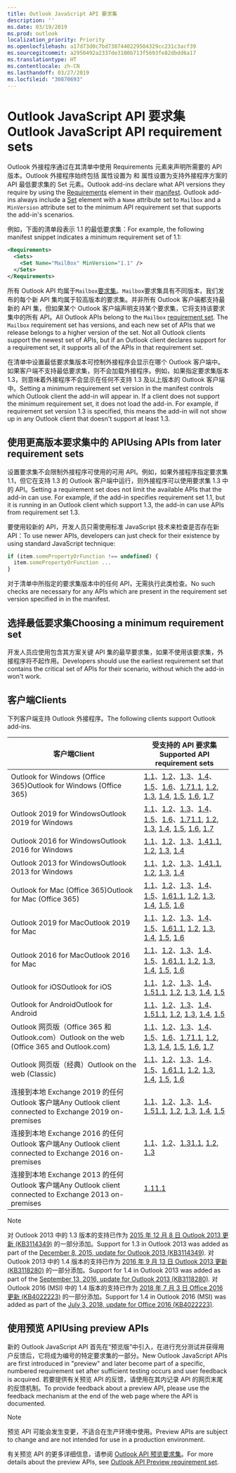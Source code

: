 ```yaml
---
title: Outlook JavaScript API 要求集
description: ''
ms.date: 03/19/2019
ms.prod: outlook
localization_priority: Priority
ms.openlocfilehash: a17d73d0c7bd7307440229504329cc231c3acf39
ms.sourcegitcommit: a2950492a2337de3180b713f5693fe82dbdd6a17
ms.translationtype: HT
ms.contentlocale: zh-CN
ms.lasthandoff: 03/27/2019
ms.locfileid: "30870693"
---
```

# <a name="outlook-javascript-api-requirement-sets"></a><span data-ttu-id="6f602-102">Outlook JavaScript API 要求集</span><span class="sxs-lookup"><span data-stu-id="6f602-102">Outlook JavaScript API requirement sets</span></span>

<span data-ttu-id="6f602-p101">Outlook 外接程序通过在其清单中使用 Requirements 元素来声明所需要的 API 版本。Outlook 外接程序始终包括  属性设置为  和  属性设置为支持外接程序方案的 API 最低要求集的 Set 元素。</span><span class="sxs-lookup"><span data-stu-id="6f602-p101">Outlook add-ins declare what API versions they require by using the [Requirements](/office/dev/add-ins/reference/manifest/requirements) element in their [manifest](/office/dev/add-ins/develop/add-in-manifests). Outlook add-ins always include a [Set](/office/dev/add-ins/reference/manifest/set) element with a `Name` attribute set to `Mailbox` and a `MinVersion` attribute set to the minimum API requirement set that supports the add-in's scenarios.</span></span>

<span data-ttu-id="6f602-105">例如，下面的清单段表示 1.1 的最低要求集：</span><span class="sxs-lookup"><span data-stu-id="6f602-105">For example, the following manifest snippet indicates a minimum requirement set of 1.1:</span></span>

```xml
<Requirements>
  <Sets>
    <Set Name="MailBox" MinVersion="1.1" />
  </Sets>
</Requirements>
```

<span data-ttu-id="6f602-p102">所有 Outlook API 均属于`Mailbox`[要求集](/office/dev/add-ins/develop/specify-office-hosts-and-api-requirements)。`Mailbox`要求集具有不同版本，我们发布的每个新 API 集均属于较高版本的要求集。并非所有 Outlook 客户端都支持最新的 API 集，但如果某个 Outlook 客户端声明支持某个要求集，它将支持该要求集中的所有 API。</span><span class="sxs-lookup"><span data-stu-id="6f602-p102">All Outlook APIs belong to the `Mailbox` [requirement set](/office/dev/add-ins/develop/specify-office-hosts-and-api-requirements). The `Mailbox` requirement set has versions, and each new set of APIs that we release belongs to a higher version of the set. Not all Outlook clients support the newest set of APIs, but if an Outlook client declares support for a requirement set, it supports all of the APIs in that requirement set.</span></span>

<span data-ttu-id="6f602-p103">在清单中设置最低要求集版本可控制外接程序会显示在哪个 Outlook 客户端中。如果客户端不支持最低要求集，则不会加载外接程序。例如，如果指定要求集版本 1.3，则意味着外接程序不会显示在任何不支持 1.3 及以上版本的 Outlook 客户端中。</span><span class="sxs-lookup"><span data-stu-id="6f602-p103">Setting a minimum requirement set version in the manifest controls which Outlook client the add-in will appear in. If a client does not support the minimum requirement set, it does not load the add-in. For example, if requirement set version 1.3 is specified, this means the add-in will not show up in any Outlook client that doesn't support at least 1.3.</span></span>

## <a name="using-apis-from-later-requirement-sets"></a><span data-ttu-id="6f602-112">使用更高版本要求集中的 API</span><span class="sxs-lookup"><span data-stu-id="6f602-112">Using APIs from later requirement sets</span></span>

<span data-ttu-id="6f602-p104">设置要求集不会限制外接程序可使用的可用 API。例如，如果外接程序指定要求集 1.1，但它在支持 1.3 的 Outlook 客户端中运行，则外接程序可以使用要求集 1.3 中的 API。</span><span class="sxs-lookup"><span data-stu-id="6f602-p104">Setting a requirement set does not limit the available APIs that the add-in can use. For example, if the add-in specifies requirement set 1.1, but it is running in an Outlook client which support 1.3, the add-in can use APIs from requirement set 1.3.</span></span>

<span data-ttu-id="6f602-115">要使用较新的 API，开发人员只需使用标准 JavaScript 技术来检查是否存在新 API：</span><span class="sxs-lookup"><span data-stu-id="6f602-115">To use newer APIs, developers can just check for their existence by using standard JavaScript technique:</span></span>

```js
if (item.somePropertyOrFunction !== undefined) {
  item.somePropertyOrFunction ...
}
```

<span data-ttu-id="6f602-116">对于清单中所指定的要求集版本中的任何 API，无需执行此类检查。</span><span class="sxs-lookup"><span data-stu-id="6f602-116">No such checks are necessary for any APIs which are present in the requirement set version specified in in the manifest.</span></span>

## <a name="choosing-a-minimum-requirement-set"></a><span data-ttu-id="6f602-117">选择最低要求集</span><span class="sxs-lookup"><span data-stu-id="6f602-117">Choosing a minimum requirement set</span></span>

<span data-ttu-id="6f602-118">开发人员应使用包含其方案关键 API 集的最早要求集，如果不使用该要求集，外接程序将不起作用。</span><span class="sxs-lookup"><span data-stu-id="6f602-118">Developers should use the earliest requirement set that contains the critical set of APIs for their scenario, without which the add-in won't work.</span></span>

## <a name="clients"></a><span data-ttu-id="6f602-119">客户端</span><span class="sxs-lookup"><span data-stu-id="6f602-119">Clients</span></span>

<span data-ttu-id="6f602-120">下列客户端支持 Outlook 外接程序。</span><span class="sxs-lookup"><span data-stu-id="6f602-120">The following clients support Outlook add-ins.</span></span>

| <span data-ttu-id="6f602-121">客户端</span><span class="sxs-lookup"><span data-stu-id="6f602-121">Client</span></span> | <span data-ttu-id="6f602-122">受支持的 API 要求集</span><span class="sxs-lookup"><span data-stu-id="6f602-122">Supported API requirement sets</span></span> |
| --- | --- |
| <span data-ttu-id="6f602-123">Outlook for Windows (Office 365)</span><span class="sxs-lookup"><span data-stu-id="6f602-123">Outlook for Windows (Office 365)</span></span> | <span data-ttu-id="6f602-124">[1.1](/office/dev/add-ins/reference/objectmodel/requirement-set-1.1/outlook-requirement-set-1.1)、[1.2](/office/dev/add-ins/reference/objectmodel/requirement-set-1.2/outlook-requirement-set-1.2)、[1.3](/office/dev/add-ins/reference/objectmodel/requirement-set-1.3/outlook-requirement-set-1.3)、[1.4](/office/dev/add-ins/reference/objectmodel/requirement-set-1.4/outlook-requirement-set-1.4)、[1.5](/office/dev/add-ins/reference/objectmodel/requirement-set-1.5/outlook-requirement-set-1.5)、[1.6](/office/dev/add-ins/reference/objectmodel/requirement-set-1.6/outlook-requirement-set-1.6)、[1.7](/office/dev/add-ins/reference/objectmodel/requirement-set-1.7/outlook-requirement-set-1.7)</span><span class="sxs-lookup"><span data-stu-id="6f602-124">[1.1](/office/dev/add-ins/reference/objectmodel/requirement-set-1.1/outlook-requirement-set-1.1), [1.2](/office/dev/add-ins/reference/objectmodel/requirement-set-1.2/outlook-requirement-set-1.2), [1.3](/office/dev/add-ins/reference/objectmodel/requirement-set-1.3/outlook-requirement-set-1.3), [1.4](/office/dev/add-ins/reference/objectmodel/requirement-set-1.4/outlook-requirement-set-1.4), [1.5](/office/dev/add-ins/reference/objectmodel/requirement-set-1.5/outlook-requirement-set-1.5), [1.6](/office/dev/add-ins/reference/objectmodel/requirement-set-1.6/outlook-requirement-set-1.6), [1.7](/office/dev/add-ins/reference/objectmodel/requirement-set-1.7/outlook-requirement-set-1.7)</span></span> |
| <span data-ttu-id="6f602-125">Outlook 2019 for Windows</span><span class="sxs-lookup"><span data-stu-id="6f602-125">Outlook 2019 for Windows</span></span> | <span data-ttu-id="6f602-126">[1.1](/office/dev/add-ins/reference/objectmodel/requirement-set-1.1/outlook-requirement-set-1.1)、[1.2](/office/dev/add-ins/reference/objectmodel/requirement-set-1.2/outlook-requirement-set-1.2)、[1.3](/office/dev/add-ins/reference/objectmodel/requirement-set-1.3/outlook-requirement-set-1.3)、[1.4](/office/dev/add-ins/reference/objectmodel/requirement-set-1.4/outlook-requirement-set-1.4)、[1.5](/office/dev/add-ins/reference/objectmodel/requirement-set-1.5/outlook-requirement-set-1.5)、[1.6](/office/dev/add-ins/reference/objectmodel/requirement-set-1.6/outlook-requirement-set-1.6)、[1.7](/office/dev/add-ins/reference/objectmodel/requirement-set-1.7/outlook-requirement-set-1.7)</span><span class="sxs-lookup"><span data-stu-id="6f602-126">[1.1](/office/dev/add-ins/reference/objectmodel/requirement-set-1.1/outlook-requirement-set-1.1), [1.2](/office/dev/add-ins/reference/objectmodel/requirement-set-1.2/outlook-requirement-set-1.2), [1.3](/office/dev/add-ins/reference/objectmodel/requirement-set-1.3/outlook-requirement-set-1.3), [1.4](/office/dev/add-ins/reference/objectmodel/requirement-set-1.4/outlook-requirement-set-1.4), [1.5](/office/dev/add-ins/reference/objectmodel/requirement-set-1.5/outlook-requirement-set-1.5), [1.6](/office/dev/add-ins/reference/objectmodel/requirement-set-1.6/outlook-requirement-set-1.6), [1.7](/office/dev/add-ins/reference/objectmodel/requirement-set-1.7/outlook-requirement-set-1.7)</span></span> |
| <span data-ttu-id="6f602-127">Outlook 2016 for Windows</span><span class="sxs-lookup"><span data-stu-id="6f602-127">Outlook 2016 for Windows</span></span> | <span data-ttu-id="6f602-128">[1.1](/office/dev/add-ins/reference/objectmodel/requirement-set-1.1/outlook-requirement-set-1.1)、[1.2](/office/dev/add-ins/reference/objectmodel/requirement-set-1.2/outlook-requirement-set-1.2)、[1.3](/office/dev/add-ins/reference/objectmodel/requirement-set-1.3/outlook-requirement-set-1.3)、[1.4](/office/dev/add-ins/reference/objectmodel/requirement-set-1.4/outlook-requirement-set-1.4)</span><span class="sxs-lookup"><span data-stu-id="6f602-128">[1.1](/office/dev/add-ins/reference/objectmodel/requirement-set-1.1/outlook-requirement-set-1.1), [1.2](/office/dev/add-ins/reference/objectmodel/requirement-set-1.2/outlook-requirement-set-1.2), [1.3](/office/dev/add-ins/reference/objectmodel/requirement-set-1.3/outlook-requirement-set-1.3), [1.4](/office/dev/add-ins/reference/objectmodel/requirement-set-1.4/outlook-requirement-set-1.4)</span></span> |
| <span data-ttu-id="6f602-129">Outlook 2013 for Windows</span><span class="sxs-lookup"><span data-stu-id="6f602-129">Outlook 2013 for Windows</span></span> | <span data-ttu-id="6f602-130">[1.1](/office/dev/add-ins/reference/objectmodel/requirement-set-1.1/outlook-requirement-set-1.1)、[1.2](/office/dev/add-ins/reference/objectmodel/requirement-set-1.2/outlook-requirement-set-1.2)、[1.3](/office/dev/add-ins/reference/objectmodel/requirement-set-1.3/outlook-requirement-set-1.3)、[1.4](/office/dev/add-ins/reference/objectmodel/requirement-set-1.4/outlook-requirement-set-1.4)</span><span class="sxs-lookup"><span data-stu-id="6f602-130">[1.1](/office/dev/add-ins/reference/objectmodel/requirement-set-1.1/outlook-requirement-set-1.1), [1.2](/office/dev/add-ins/reference/objectmodel/requirement-set-1.2/outlook-requirement-set-1.2), [1.3](/office/dev/add-ins/reference/objectmodel/requirement-set-1.3/outlook-requirement-set-1.3), [1.4](/office/dev/add-ins/reference/objectmodel/requirement-set-1.4/outlook-requirement-set-1.4)</span></span> |
| <span data-ttu-id="6f602-131">Outlook for Mac (Office 365)</span><span class="sxs-lookup"><span data-stu-id="6f602-131">Outlook for Mac (Office 365)</span></span> | <span data-ttu-id="6f602-132">[1.1](/office/dev/add-ins/reference/objectmodel/requirement-set-1.1/outlook-requirement-set-1.1)、[1.2](/office/dev/add-ins/reference/objectmodel/requirement-set-1.2/outlook-requirement-set-1.2)、[1.3](/office/dev/add-ins/reference/objectmodel/requirement-set-1.3/outlook-requirement-set-1.3)、[1.4](/office/dev/add-ins/reference/objectmodel/requirement-set-1.4/outlook-requirement-set-1.4)、[1.5](/office/dev/add-ins/reference/objectmodel/requirement-set-1.5/outlook-requirement-set-1.5)、[1.6](/office/dev/add-ins/reference/objectmodel/requirement-set-1.6/outlook-requirement-set-1.6)</span><span class="sxs-lookup"><span data-stu-id="6f602-132">[1.1](/office/dev/add-ins/reference/objectmodel/requirement-set-1.1/outlook-requirement-set-1.1), [1.2](/office/dev/add-ins/reference/objectmodel/requirement-set-1.2/outlook-requirement-set-1.2), [1.3](/office/dev/add-ins/reference/objectmodel/requirement-set-1.3/outlook-requirement-set-1.3), [1.4](/office/dev/add-ins/reference/objectmodel/requirement-set-1.4/outlook-requirement-set-1.4), [1.5](/office/dev/add-ins/reference/objectmodel/requirement-set-1.5/outlook-requirement-set-1.5), [1.6](/office/dev/add-ins/reference/objectmodel/requirement-set-1.6/outlook-requirement-set-1.6)</span></span> |
| <span data-ttu-id="6f602-133">Outlook 2019 for Mac</span><span class="sxs-lookup"><span data-stu-id="6f602-133">Outlook 2019 for Mac</span></span> | <span data-ttu-id="6f602-134">[1.1](/office/dev/add-ins/reference/objectmodel/requirement-set-1.1/outlook-requirement-set-1.1)、[1.2](/office/dev/add-ins/reference/objectmodel/requirement-set-1.2/outlook-requirement-set-1.2)、[1.3](/office/dev/add-ins/reference/objectmodel/requirement-set-1.3/outlook-requirement-set-1.3)、[1.4](/office/dev/add-ins/reference/objectmodel/requirement-set-1.4/outlook-requirement-set-1.4)、[1.5](/office/dev/add-ins/reference/objectmodel/requirement-set-1.5/outlook-requirement-set-1.5)、[1.6](/office/dev/add-ins/reference/objectmodel/requirement-set-1.6/outlook-requirement-set-1.6)</span><span class="sxs-lookup"><span data-stu-id="6f602-134">[1.1](/office/dev/add-ins/reference/objectmodel/requirement-set-1.1/outlook-requirement-set-1.1), [1.2](/office/dev/add-ins/reference/objectmodel/requirement-set-1.2/outlook-requirement-set-1.2), [1.3](/office/dev/add-ins/reference/objectmodel/requirement-set-1.3/outlook-requirement-set-1.3), [1.4](/office/dev/add-ins/reference/objectmodel/requirement-set-1.4/outlook-requirement-set-1.4), [1.5](/office/dev/add-ins/reference/objectmodel/requirement-set-1.5/outlook-requirement-set-1.5), [1.6](/office/dev/add-ins/reference/objectmodel/requirement-set-1.6/outlook-requirement-set-1.6)</span></span> |
| <span data-ttu-id="6f602-135">Outlook 2016 for Mac</span><span class="sxs-lookup"><span data-stu-id="6f602-135">Outlook 2016 for Mac</span></span> | <span data-ttu-id="6f602-136">[1.1](/office/dev/add-ins/reference/objectmodel/requirement-set-1.1/outlook-requirement-set-1.1)、[1.2](/office/dev/add-ins/reference/objectmodel/requirement-set-1.2/outlook-requirement-set-1.2)、[1.3](/office/dev/add-ins/reference/objectmodel/requirement-set-1.3/outlook-requirement-set-1.3)、[1.4](/office/dev/add-ins/reference/objectmodel/requirement-set-1.4/outlook-requirement-set-1.4)、[1.5](/office/dev/add-ins/reference/objectmodel/requirement-set-1.5/outlook-requirement-set-1.5)、[1.6](/office/dev/add-ins/reference/objectmodel/requirement-set-1.6/outlook-requirement-set-1.6)</span><span class="sxs-lookup"><span data-stu-id="6f602-136">[1.1](/office/dev/add-ins/reference/objectmodel/requirement-set-1.1/outlook-requirement-set-1.1), [1.2](/office/dev/add-ins/reference/objectmodel/requirement-set-1.2/outlook-requirement-set-1.2), [1.3](/office/dev/add-ins/reference/objectmodel/requirement-set-1.3/outlook-requirement-set-1.3), [1.4](/office/dev/add-ins/reference/objectmodel/requirement-set-1.4/outlook-requirement-set-1.4), [1.5](/office/dev/add-ins/reference/objectmodel/requirement-set-1.5/outlook-requirement-set-1.5), [1.6](/office/dev/add-ins/reference/objectmodel/requirement-set-1.6/outlook-requirement-set-1.6)</span></span> |
| <span data-ttu-id="6f602-137">Outlook for iOS</span><span class="sxs-lookup"><span data-stu-id="6f602-137">Outlook for iOS</span></span> | <span data-ttu-id="6f602-138">[1.1](/office/dev/add-ins/reference/objectmodel/requirement-set-1.1/outlook-requirement-set-1.1)、[1.2](/office/dev/add-ins/reference/objectmodel/requirement-set-1.2/outlook-requirement-set-1.2)、[1.3](/office/dev/add-ins/reference/objectmodel/requirement-set-1.3/outlook-requirement-set-1.3)、[1.4](/office/dev/add-ins/reference/objectmodel/requirement-set-1.4/outlook-requirement-set-1.4)、[1.5](/office/dev/add-ins/reference/objectmodel/requirement-set-1.5/outlook-requirement-set-1.5)</span><span class="sxs-lookup"><span data-stu-id="6f602-138">[1.1](/office/dev/add-ins/reference/objectmodel/requirement-set-1.1/outlook-requirement-set-1.1), [1.2](/office/dev/add-ins/reference/objectmodel/requirement-set-1.2/outlook-requirement-set-1.2), [1.3](/office/dev/add-ins/reference/objectmodel/requirement-set-1.3/outlook-requirement-set-1.3), [1.4](/office/dev/add-ins/reference/objectmodel/requirement-set-1.4/outlook-requirement-set-1.4), [1.5](/office/dev/add-ins/reference/objectmodel/requirement-set-1.5/outlook-requirement-set-1.5)</span></span> |
| <span data-ttu-id="6f602-139">Outlook for Android</span><span class="sxs-lookup"><span data-stu-id="6f602-139">Outlook for Android</span></span> | <span data-ttu-id="6f602-140">[1.1](/office/dev/add-ins/reference/objectmodel/requirement-set-1.1/outlook-requirement-set-1.1)、[1.2](/office/dev/add-ins/reference/objectmodel/requirement-set-1.2/outlook-requirement-set-1.2)、[1.3](/office/dev/add-ins/reference/objectmodel/requirement-set-1.3/outlook-requirement-set-1.3)、[1.4](/office/dev/add-ins/reference/objectmodel/requirement-set-1.4/outlook-requirement-set-1.4)、[1.5](/office/dev/add-ins/reference/objectmodel/requirement-set-1.5/outlook-requirement-set-1.5)</span><span class="sxs-lookup"><span data-stu-id="6f602-140">[1.1](/office/dev/add-ins/reference/objectmodel/requirement-set-1.1/outlook-requirement-set-1.1), [1.2](/office/dev/add-ins/reference/objectmodel/requirement-set-1.2/outlook-requirement-set-1.2), [1.3](/office/dev/add-ins/reference/objectmodel/requirement-set-1.3/outlook-requirement-set-1.3), [1.4](/office/dev/add-ins/reference/objectmodel/requirement-set-1.4/outlook-requirement-set-1.4), [1.5](/office/dev/add-ins/reference/objectmodel/requirement-set-1.5/outlook-requirement-set-1.5)</span></span> |
| <span data-ttu-id="6f602-141">Outlook 网页版（Office 365 和 Outlook.com）</span><span class="sxs-lookup"><span data-stu-id="6f602-141">Outlook on the web (Office 365 and Outlook.com)</span></span> | <span data-ttu-id="6f602-142">[1.1](/office/dev/add-ins/reference/objectmodel/requirement-set-1.1/outlook-requirement-set-1.1)、[1.2](/office/dev/add-ins/reference/objectmodel/requirement-set-1.2/outlook-requirement-set-1.2)、[1.3](/office/dev/add-ins/reference/objectmodel/requirement-set-1.3/outlook-requirement-set-1.3)、[1.4](/office/dev/add-ins/reference/objectmodel/requirement-set-1.4/outlook-requirement-set-1.4)、[1.5](/office/dev/add-ins/reference/objectmodel/requirement-set-1.5/outlook-requirement-set-1.5)、[1.6](/office/dev/add-ins/reference/objectmodel/requirement-set-1.6/outlook-requirement-set-1.6)、[1.7](/office/dev/add-ins/reference/objectmodel/requirement-set-1.7/outlook-requirement-set-1.7)</span><span class="sxs-lookup"><span data-stu-id="6f602-142">[1.1](/office/dev/add-ins/reference/objectmodel/requirement-set-1.1/outlook-requirement-set-1.1), [1.2](/office/dev/add-ins/reference/objectmodel/requirement-set-1.2/outlook-requirement-set-1.2), [1.3](/office/dev/add-ins/reference/objectmodel/requirement-set-1.3/outlook-requirement-set-1.3), [1.4](/office/dev/add-ins/reference/objectmodel/requirement-set-1.4/outlook-requirement-set-1.4), [1.5](/office/dev/add-ins/reference/objectmodel/requirement-set-1.5/outlook-requirement-set-1.5), [1.6](/office/dev/add-ins/reference/objectmodel/requirement-set-1.6/outlook-requirement-set-1.6), [1.7](/office/dev/add-ins/reference/objectmodel/requirement-set-1.7/outlook-requirement-set-1.7)</span></span> |
| <span data-ttu-id="6f602-143">Outlook 网页版（经典）</span><span class="sxs-lookup"><span data-stu-id="6f602-143">Outlook on the web (Classic)</span></span> | <span data-ttu-id="6f602-144">[1.1](/office/dev/add-ins/reference/objectmodel/requirement-set-1.1/outlook-requirement-set-1.1)、[1.2](/office/dev/add-ins/reference/objectmodel/requirement-set-1.2/outlook-requirement-set-1.2)、[1.3](/office/dev/add-ins/reference/objectmodel/requirement-set-1.3/outlook-requirement-set-1.3)、[1.4](/office/dev/add-ins/reference/objectmodel/requirement-set-1.4/outlook-requirement-set-1.4)、[1.5](/office/dev/add-ins/reference/objectmodel/requirement-set-1.5/outlook-requirement-set-1.5)、[1.6](/office/dev/add-ins/reference/objectmodel/requirement-set-1.6/outlook-requirement-set-1.6)</span><span class="sxs-lookup"><span data-stu-id="6f602-144">[1.1](/office/dev/add-ins/reference/objectmodel/requirement-set-1.1/outlook-requirement-set-1.1), [1.2](/office/dev/add-ins/reference/objectmodel/requirement-set-1.2/outlook-requirement-set-1.2), [1.3](/office/dev/add-ins/reference/objectmodel/requirement-set-1.3/outlook-requirement-set-1.3), [1.4](/office/dev/add-ins/reference/objectmodel/requirement-set-1.4/outlook-requirement-set-1.4), [1.5](/office/dev/add-ins/reference/objectmodel/requirement-set-1.5/outlook-requirement-set-1.5), [1.6](/office/dev/add-ins/reference/objectmodel/requirement-set-1.6/outlook-requirement-set-1.6)</span></span> |
| <span data-ttu-id="6f602-145">连接到本地 Exchange 2019 的任何 Outlook 客户端</span><span class="sxs-lookup"><span data-stu-id="6f602-145">Any Outlook client connected to Exchange 2019 on-premises</span></span> | <span data-ttu-id="6f602-146">[1.1](/office/dev/add-ins/reference/objectmodel/requirement-set-1.1/outlook-requirement-set-1.1)、[1.2](/office/dev/add-ins/reference/objectmodel/requirement-set-1.2/outlook-requirement-set-1.2)、[1.3](/office/dev/add-ins/reference/objectmodel/requirement-set-1.3/outlook-requirement-set-1.3)、[1.4](/office/dev/add-ins/reference/objectmodel/requirement-set-1.4/outlook-requirement-set-1.4)、[1.5](/office/dev/add-ins/reference/objectmodel/requirement-set-1.5/outlook-requirement-set-1.5)</span><span class="sxs-lookup"><span data-stu-id="6f602-146">[1.1](/office/dev/add-ins/reference/objectmodel/requirement-set-1.1/outlook-requirement-set-1.1), [1.2](/office/dev/add-ins/reference/objectmodel/requirement-set-1.2/outlook-requirement-set-1.2), [1.3](/office/dev/add-ins/reference/objectmodel/requirement-set-1.3/outlook-requirement-set-1.3), [1.4](/office/dev/add-ins/reference/objectmodel/requirement-set-1.4/outlook-requirement-set-1.4), [1.5](/office/dev/add-ins/reference/objectmodel/requirement-set-1.5/outlook-requirement-set-1.5)</span></span> |
| <span data-ttu-id="6f602-147">连接到本地 Exchange 2016 的任何 Outlook 客户端</span><span class="sxs-lookup"><span data-stu-id="6f602-147">Any Outlook client connected to Exchange 2016 on-premises</span></span> | <span data-ttu-id="6f602-148">[1.1](/office/dev/add-ins/reference/objectmodel/requirement-set-1.1/outlook-requirement-set-1.1)、[1.2](/office/dev/add-ins/reference/objectmodel/requirement-set-1.2/outlook-requirement-set-1.2)、[1.3](/office/dev/add-ins/reference/objectmodel/requirement-set-1.3/outlook-requirement-set-1.3)</span><span class="sxs-lookup"><span data-stu-id="6f602-148">[1.1](/office/dev/add-ins/reference/objectmodel/requirement-set-1.1/outlook-requirement-set-1.1), [1.2](/office/dev/add-ins/reference/objectmodel/requirement-set-1.2/outlook-requirement-set-1.2), [1.3](/office/dev/add-ins/reference/objectmodel/requirement-set-1.3/outlook-requirement-set-1.3)</span></span> |
| <span data-ttu-id="6f602-149">连接到本地 Exchange 2013 的任何 Outlook 客户端</span><span class="sxs-lookup"><span data-stu-id="6f602-149">Any Outlook client connected to Exchange 2013 on-premises</span></span> | [<span data-ttu-id="6f602-150">1.1</span><span class="sxs-lookup"><span data-stu-id="6f602-150">1.1</span></span>](/office/dev/add-ins/reference/objectmodel/requirement-set-1.1/outlook-requirement-set-1.1) |

> [!NOTE]
> <span data-ttu-id="6f602-151">对 Outlook 2013 中的 1.3 版本的支持已作为 [2015 年 12 月 8 日 Outlook 2013 更新 (KB3114349)](https://support.microsoft.com/kb/3114349) 的一部分添加。</span><span class="sxs-lookup"><span data-stu-id="6f602-151">Support for 1.3 in Outlook 2013 was added as part of the [December 8, 2015, update for Outlook 2013 (KB3114349)](https://support.microsoft.com/kb/3114349).</span></span> <span data-ttu-id="6f602-152">对 Outlook 2013 中的 1.4 版本的支持已作为 [2016 年 9 月 13 日 Outlook 2013 更新 (KB3118280)](https://support.microsoft.com/help/3118280) 的一部分添加。</span><span class="sxs-lookup"><span data-stu-id="6f602-152">Support for 1.4 in Outlook 2013 was added as part of the [September 13, 2016, update for Outlook 2013 (KB3118280)](https://support.microsoft.com/help/3118280).</span></span> <span data-ttu-id="6f602-153">对 Outlook 2016 (MSI) 中的 1.4 版本的支持已作为 [2018 年 7 月 3 日 Office 2016 更新 (KB4022223)](https://support.microsoft.com/help/4022223) 的一部分添加。</span><span class="sxs-lookup"><span data-stu-id="6f602-153">Support for 1.4 in Outlook 2016 (MSI) was added as part of the [July 3, 2018, update for Office 2016 (KB4022223)](https://support.microsoft.com/help/4022223).</span></span>

## <a name="using-preview-apis"></a><span data-ttu-id="6f602-154">使用预览 API</span><span class="sxs-lookup"><span data-stu-id="6f602-154">Using preview APIs</span></span>

<span data-ttu-id="6f602-155">新的 Outlook JavaScript API 首先在“预览版”中引入，在进行充分测试并获得用户反馈后，它将成为编号的特定要求集的一部分。</span><span class="sxs-lookup"><span data-stu-id="6f602-155">New Outlook JavaScript APIs are first introduced in "preview" and later become part of a specific, numbered requirement set after sufficient testing occurs and user feedback is acquired.</span></span> <span data-ttu-id="6f602-156">若要提供有关预览 API 的反馈，请使用在其内记录 API 的网页末尾的反馈机制。</span><span class="sxs-lookup"><span data-stu-id="6f602-156">To provide feedback about a preview API, please use the feedback mechanism at the end of the web page where the API is documented.</span></span>

> [!NOTE]
> <span data-ttu-id="6f602-157">预览 API 可能会发生变更，不适合在生产环境中使用。</span><span class="sxs-lookup"><span data-stu-id="6f602-157">Preview APIs are subject to change and are not intended for use in a production environment.</span></span>

<span data-ttu-id="6f602-158">有关预览 API 的更多详细信息，请参阅 [Outlook API 预览要求集](../objectmodel/preview-requirement-set/outlook-requirement-set-preview.md)。</span><span class="sxs-lookup"><span data-stu-id="6f602-158">For more details about the preview APIs, see [Outlook API Preview requirement set](../objectmodel/preview-requirement-set/outlook-requirement-set-preview.md).</span></span>